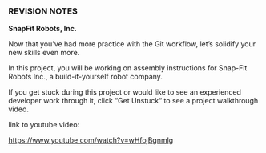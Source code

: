 
### REVISION NOTES


**SnapFit Robots, Inc.**

Now that you’ve had more practice with the Git workflow, let’s solidify your new skills even more.

In this project, you will be working on assembly instructions for Snap-Fit Robots Inc., a build-it-yourself robot company.

If you get stuck during this project or would like to see an experienced developer work through it, click “Get Unstuck“ to see a project walkthrough video.


link to youtube video:

https://www.youtube.com/watch?v=wHfojBgnmlg
